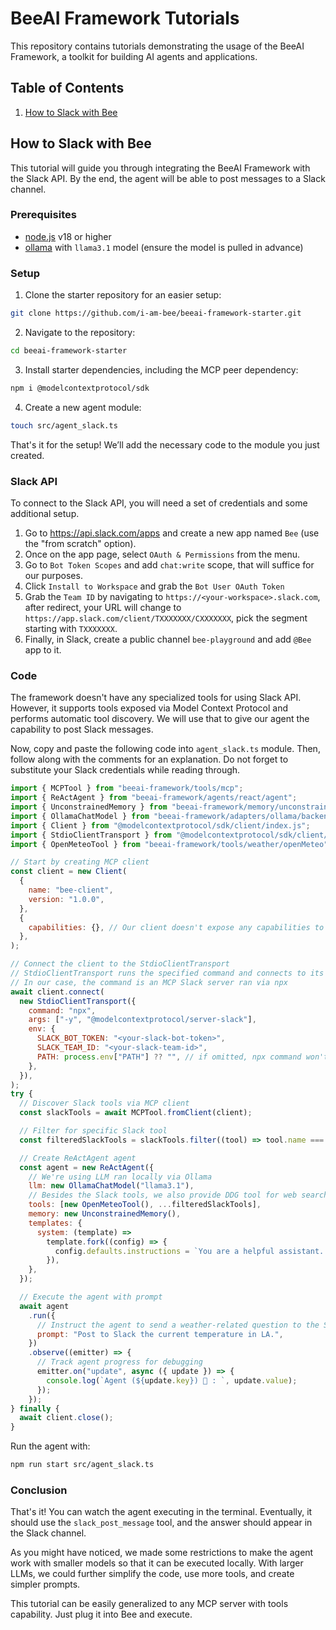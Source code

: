 # BeeAI Framework Tutorials

This repository contains tutorials demonstrating the usage of the BeeAI Framework, a toolkit for building AI agents and applications.

## Table of Contents

1. [How to Slack with Bee](#how-to-slack-with-bee)

## How to Slack with Bee

This tutorial will guide you through integrating the BeeAI Framework with the Slack API. By the end, the agent will be able to post messages to a Slack channel.

### Prerequisites

- [node.js](https://nodejs.org/) v18 or higher
- [ollama](https://ollama.com/) with `llama3.1` model (ensure the model is pulled in advance)

### Setup

1. Clone the starter repository for an easier setup:

```bash
git clone https://github.com/i-am-bee/beeai-framework-starter.git
```

2. Navigate to the repository:

```bash
cd beeai-framework-starter
```

3. Install starter dependencies, including the MCP peer dependency:

```bash
npm i @modelcontextprotocol/sdk
```

4. Create a new agent module:

```bash
touch src/agent_slack.ts
```

That's it for the setup! We’ll add the necessary code to the module you just created.

### Slack API

To connect to the Slack API, you will need a set of credentials and some additional setup.

1. Go to https://api.slack.com/apps and create a new app named `Bee` (use the "from scratch" option).
2. Once on the app page, select `OAuth & Permissions` from the menu.
3. Go to `Bot Token Scopes` and add `chat:write` scope, that will suffice for our purposes.
4. Click `Install to Workspace` and grab the `Bot User OAuth Token`
5. Grab the `Team ID` by navigating to `https://<your-workspace>.slack.com`, after redirect, your URL will change to `https://app.slack.com/client/TXXXXXXX/CXXXXXXX`, pick the segment starting with `TXXXXXXX`.
6. Finally, in Slack, create a public channel `bee-playground` and add `@Bee` app to it.

### Code

The framework doesn't have any specialized tools for using Slack API. However, it supports tools exposed via Model Context Protocol and performs automatic tool discovery. We will use that to give our agent the capability to post Slack messages.

Now, copy and paste the following code into `agent_slack.ts` module. Then, follow along with the comments for an explanation. Do not forget to substitute your Slack credentials while reading through.

```js
import { MCPTool } from "beeai-framework/tools/mcp";
import { ReActAgent } from "beeai-framework/agents/react/agent";
import { UnconstrainedMemory } from "beeai-framework/memory/unconstrainedMemory";
import { OllamaChatModel } from "beeai-framework/adapters/ollama/backend/chat";
import { Client } from "@modelcontextprotocol/sdk/client/index.js";
import { StdioClientTransport } from "@modelcontextprotocol/sdk/client/stdio.js";
import { OpenMeteoTool } from "beeai-framework/tools/weather/openMeteo";

// Start by creating MCP client
const client = new Client(
  {
    name: "bee-client",
    version: "1.0.0",
  },
  {
    capabilities: {}, // Our client doesn't expose any capabilities to the server
  },
);

// Connect the client to the StdioClientTransport
// StdioClientTransport runs the specified command and connects to its I/O
// In our case, the command is an MCP Slack server ran via npx
await client.connect(
  new StdioClientTransport({
    command: "npx",
    args: ["-y", "@modelcontextprotocol/server-slack"],
    env: {
      SLACK_BOT_TOKEN: "<your-slack-bot-token>",
      SLACK_TEAM_ID: "<your-slack-team-id>",
      PATH: process.env["PATH"] ?? "", // if omitted, npx command won't get found
    },
  }),
);
try {
  // Discover Slack tools via MCP client
  const slackTools = await MCPTool.fromClient(client);

  // Filter for specific Slack tool
  const filteredSlackTools = slackTools.filter((tool) => tool.name === "slack_post_message");

  // Create ReActAgent agent
  const agent = new ReActAgent({
    // We're using LLM ran locally via Ollama
    llm: new OllamaChatModel("llama3.1"),
    // Besides the Slack tools, we also provide DDG tool for web search
    tools: [new OpenMeteoTool(), ...filteredSlackTools],
    memory: new UnconstrainedMemory(),
    templates: {
      system: (template) =>
        template.fork((config) => {
          config.defaults.instructions = `You are a helpful assistant. When prompted to post to Slack, send messages to the "bee-playground" channel.`;
        }),
    },
  });

  // Execute the agent with prompt
  await agent
    .run({
      // Instruct the agent to send a weather-related question to the Slack
      prompt: "Post to Slack the current temperature in LA.",
    })
    .observe((emitter) => {
      // Track agent progress for debugging
      emitter.on("update", async ({ update }) => {
        console.log(`Agent (${update.key}) 🤖 : `, update.value);
      });
    });
} finally {
  await client.close();
}
```

Run the agent with:

```bash
npm run start src/agent_slack.ts
```

### Conclusion

That's it! You can watch the agent executing in the terminal. Eventually, it should use the `slack_post_message` tool, and the answer should appear in the Slack channel.

As you might have noticed, we made some restrictions to make the agent work with smaller models so that it can be executed locally. With larger LLMs, we could further simplify the code, use more tools, and create simpler prompts.

This tutorial can be easily generalized to any MCP server with tools capability. Just plug it into Bee and execute.
